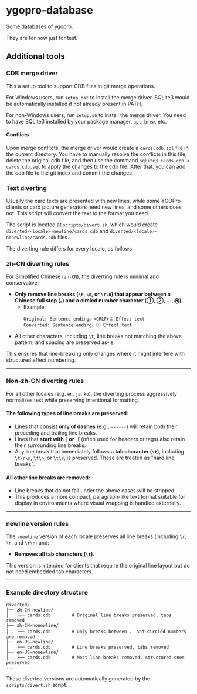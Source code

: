 # ygopro-database

Some databases of ygopro.

They are for now just for test.

## Additional tools

### CDB merge driver

This a setup tool to support CDB files in git merge operations.

For Windows users, run `setup.bat` to install the merge driver. SQLite3 would be automatically installed if not already present in PATH.

For non-Windows users, run `setup.sh` to install the merge driver. You need to have SQLite3 installed by your package manager, `apt`, `brew`, etc.

#### Conflicts

Upon merge conflicts, the merge driver would create a `cards.cdb.sql` file in the current directory. You have to manually resolve the conflicts in this file, delete the original cdb file, and then use the command `sqlite3 cards.cdb < cards.cdb.sql` to apply the changes to the cdb file. After that, you can add the cdb file to the git index and commit the changes.

### Text diverting

Usually the card texts are presented with new lines, while some YGOPro clients or card picture generators need new lines, and some others does not. This script will convert the text to the format you need.

The script is located at `scripts/divert.sh`, which would create `diverted/<locale>-newline/cards.cdb` and `diverted/<locale>-nonewline/cards.cdb` files.

The diverting rule differs for every locale, as follows

### zh-CN diverting rules

For Simplified Chinese (`zh-CN`), the diverting rule is minimal and conservative:

- **Only remove line breaks (`\r`, `\n`, or `\r\n`) that appear between a Chinese full stop (`。`) and a circled number character (①, ②, ..., ⑳).**
  - Example:
    ```
    Original: Sentence ending。<CRLF>① Effect text
    Converted: Sentence ending。① Effect text
    ```
- All other characters, including `\t`, line breaks not matching the above pattern, and spacing are preserved as-is.

This ensures that line-breaking only changes where it might interfere with structured effect numbering.

---

### Non-zh-CN diverting rules

For all other locales (e.g. `en`, `ja`, `ko`), the diverting process aggressively normalizes text while preserving intentional formatting.

#### The following types of line breaks are preserved:

- Lines that consist **only of dashes** (e.g., `------`) will retain both their preceding and trailing line breaks.
- Lines that **start with `[` or `【`** (often used for headers or tags) also retain their surrounding line breaks.
- Any line break that immediately follows a **tab character (`\t`)**, including `\t\r\n`, `\t\n`, or `\t\r`, is preserved. These are treated as "hard line breaks".

#### All other line breaks are removed:

- Line breaks that do not fall under the above cases will be stripped.
- This produces a more compact, paragraph-like text format suitable for display in environments where visual wrapping is handled externally.

---

### newline version rules

The `-newline` version of each locale preserves all line breaks (including `\r`, `\n`, and `\r\n`) and:

- **Removes all tab characters (`\t`)**.

This version is intended for clients that require the original line layout but do not need embedded tab characters.

---

### Example directory structure

```
diverted/
├── zh-CN-newline/
│   └── cards.cdb        # Original line breaks preserved, tabs removed
├── zh-CN-nonewline/
│   └── cards.cdb        # Only breaks between 。 and circled numbers are removed
├── en-US-newline/
│   └── cards.cdb        # Line breaks preserved, tabs removed
├── en-US-nonewline/
│   └── cards.cdb        # Most line breaks removed, structured ones preserved
...
```

These diverted versions are automatically generated by the `scripts/divert.sh` script.

